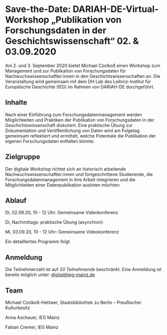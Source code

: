 # Save-the-Date: DARIAH-DE-Virtual-Workshop „Publikation von Forschungsdaten in der Geschichtswissenschaft“ 02. & 03.09.2020

Am 2. und 3. September 2020 bietet Michael Czolkoß einen Workshop zum Management und zur Publikation von Forschungsdaten für Nachwuchswissenschaftler:innen in den Geschichtswissenschaften an. Die Veranstaltung wird gemeinsam mit dem DH Lab des Leibniz-Institut für Europäische Geschichte (IEG) im Rahmen von DARIAH-DE durchgeführt.

## Inhalte
Nach einer Einführung zum Forschungsdatenmanagement werden Möglichkeiten und Praktiken der Publikation von Forschungsdaten in der Geschichtswissenschaft diskutiert. Eine praktische Übung zur Dokumentation und Veröffentlichung von Daten wird am Folgetag gemeinsam reflektiert und ermittelt, welche Potentiale die Publikation der eigenen Forschungsdaten entfalten könnte.

## Zielgruppe
Der digitale Workshop richtet sich an historisch arbeitende Nachwuchswissenschaftler:innen und fortgeschrittene Studierende, die
Forschungsdatenmanagement in ihre Arbeit integrieren und die Möglichkeiten einer Datenpublikation ausloten möchten.

## Ablauf
<p>Di, 02.09.20, 10 - 12 Uhr: Gemeinsame Videokonferenz </p>
<p>Di, Nachmittags: praktische Übung (asynchron) </p>
<p>Mi, 03.09.20, 10 - 12 Uhr: Gemeinsame Videokonferenz </p>

Ein detailliertes Programm folgt.

## Anmeldung
Die Teilnehmerzahl ist auf *20 Teilnehmende* beschränkt.
Eine Anmeldung ist bereits möglich unter: digital@ieg-mainz.de

## Team
<p>Michael Czolkoß-Hettwer, Staatsbibliothek zu Berlin – Preußischer Kulturbesitz </p>
<p>Anna Aschauer, IEG Mainz </p>
<p>Fabian Cremer, IEG Mainz </p>
